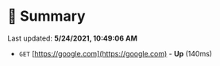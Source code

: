 # 📖 Summary
Last updated: **5/24/2021, 10:49:06 AM**

- `GET` [https://google.com](https://google.com) - **Up** (140ms)

